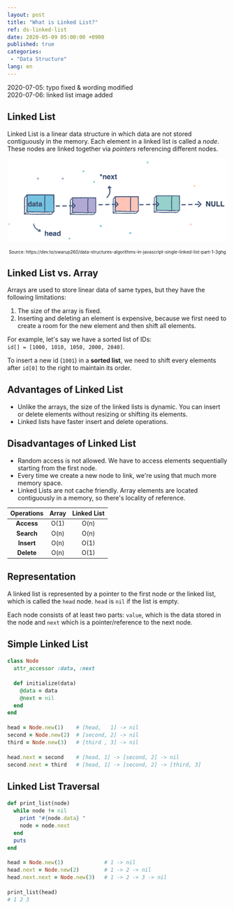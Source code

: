 ```yaml
---
layout: post
title: "What is Linked List?"
ref: ds-linked-list
date: 2020-05-09 05:00:00 +0900
published: true
categories:
 - "Data Structure"
lang: en
---
```


<div class="updated"> 
2020-07-05: typo fixed & wording modified <br>
2020-07-06: linked list image added
</div>

## Linked List
Linked List is a linear data structure in which data are not stored
contiguously in the memory. Each element in a linked list is called a _node_. 
These nodes are linked together via _pointers_ referencing different nodes.

![Linked List image](assets/images/data-structure/linked-list/linkedlist.png)
<div style="font-size: 10px; text-align: center;">Source: https://dev.to/swarup260/data-structures-algorithms-in-javascript-single-linked-list-part-1-3ghg</div>

<div class="divider"></div>

## Linked List vs. Array
Arrays are used to store linear data of same types, but they have the following limitations:
1. The size of the array is fixed.
2. Inserting and deleting an element is expensive, because we first need to create a room for the 
new element and then shift all elements.

For example, let's say we have a sorted list of IDs:<br>
`id[] = [1000, 1010, 1050, 2000, 2040]`.

To insert a new id (`1001`) in a **sorted list**, we need to shift every elements after `id[0]` to
the right to maintain its order. 

<div class="divider"></div>

## Advantages of Linked List
- Unlike the arrays, the size of the linked lists is dynamic. You can insert or delete elements
without resizing or shifting its elements.
- Linked lists have faster insert and delete operations.

## Disadvantages of Linked List
- Random access is not allowed. We have to access elements sequentially starting from the 
first node.
- Every time we create a new node to link, we're using that much more memory space.
- Linked Lists are not cache friendly. Array elements are located contiguously in a memory, 
so there's locality of reference.

| Operations| Array | Linked List|
|:---:|:---:|:---:|
|**Access**| O(1) | O(n) |
|**Search**| O(n) | O(n) |
|**Insert**| O(n) | O(1) |
|**Delete**| O(n) | O(1) |

<div class="divider"></div>

## Representation
A linked list is represented by a pointer to the first node or the linked list, which is called 
the `head` node. `head` is `nil` if the list is empty.

Each node consists of at least two parts: `value`, which is the data stored in the node and `next` which is a pointer/reference to the next node.

<div class="divider"></div>

## Simple Linked List
```rb
class Node
  attr_accessor :data, :next
  
  def initialize(data)
    @data = data
    @next = nil
  end
end

head = Node.new(1)    # [head,   1] -> nil
second = Node.new(2)  # [second, 2] -> nil
third = Node.new(3)   # [third , 3] -> nil

head.next = second    # [head, 1] -> [second, 2] -> nil
second.next = third   # [head, 1] -> [second, 2] -> [third, 3]
```

## Linked List Traversal
```rb
def print_list(node)
  while node != nil
    print "#{node.data} "
    node = node.next
  end
  puts
end

head = Node.new(1)             # 1 -> nil
head.next = Node.new(2)        # 1 -> 2 -> nil
head.next.next = Node.new(3)   # 1 -> 2 -> 3 -> nil

print_list(head)
# 1 2 3
```

